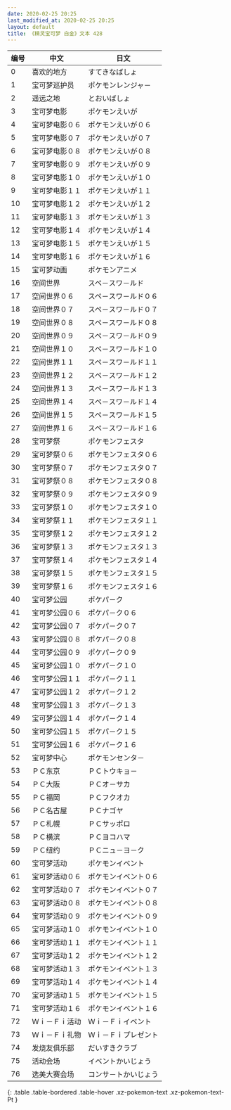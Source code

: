 ```yaml
---
date: 2020-02-25 20:25
last_modified_at: 2020-02-25 20:25
layout: default
title: 《精灵宝可梦 白金》文本 428
---
```

| 编号 | 中文 | 日文 |
| ---- | ---- | ---- |
| 0 | 喜欢的地方 | すてきなばしょ |
| 1 | 宝可梦巡护员 | ポケモンレンジャ－ |
| 2 | 遥远之地 | とおいばしょ |
| 3 | 宝可梦电影 | ポケモンえいが |
| 4 | 宝可梦电影０６ | ポケモンえいが０６ |
| 5 | 宝可梦电影０７ | ポケモンえいが０７ |
| 6 | 宝可梦电影０８ | ポケモンえいが０８ |
| 7 | 宝可梦电影０９ | ポケモンえいが０９ |
| 8 | 宝可梦电影１０ | ポケモンえいが１０ |
| 9 | 宝可梦电影１１ | ポケモンえいが１１ |
| 10 | 宝可梦电影１２ | ポケモンえいが１２ |
| 11 | 宝可梦电影１３ | ポケモンえいが１３ |
| 12 | 宝可梦电影１４ | ポケモンえいが１４ |
| 13 | 宝可梦电影１５ | ポケモンえいが１５ |
| 14 | 宝可梦电影１６ | ポケモンえいが１６ |
| 15 | 宝可梦动画 | ポケモンアニメ |
| 16 | 空间世界 | スペ－スワ－ルド |
| 17 | 空间世界０６ | スペ－スワ－ルド０６ |
| 18 | 空间世界０７ | スペ－スワ－ルド０７ |
| 19 | 空间世界０８ | スペ－スワ－ルド０８ |
| 20 | 空间世界０９ | スペ－スワ－ルド０９ |
| 21 | 空间世界１０ | スペ－スワ－ルド１０ |
| 22 | 空间世界１１ | スペ－スワ－ルド１１ |
| 23 | 空间世界１２ | スペ－スワ－ルド１２ |
| 24 | 空间世界１３ | スペ－スワ－ルド１３ |
| 25 | 空间世界１４ | スペ－スワ－ルド１４ |
| 26 | 空间世界１５ | スペ－スワ－ルド１５ |
| 27 | 空间世界１６ | スペ－スワ－ルド１６ |
| 28 | 宝可梦祭 | ポケモンフェスタ |
| 29 | 宝可梦祭０６ | ポケモンフェスタ０６ |
| 30 | 宝可梦祭０７ | ポケモンフェスタ０７ |
| 31 | 宝可梦祭０８ | ポケモンフェスタ０８ |
| 32 | 宝可梦祭０９ | ポケモンフェスタ０９ |
| 33 | 宝可梦祭１０ | ポケモンフェスタ１０ |
| 34 | 宝可梦祭１１ | ポケモンフェスタ１１ |
| 35 | 宝可梦祭１２ | ポケモンフェスタ１２ |
| 36 | 宝可梦祭１３ | ポケモンフェスタ１３ |
| 37 | 宝可梦祭１４ | ポケモンフェスタ１４ |
| 38 | 宝可梦祭１５ | ポケモンフェスタ１５ |
| 39 | 宝可梦祭１６ | ポケモンフェスタ１６ |
| 40 | 宝可梦公园 | ポケパ－ク |
| 41 | 宝可梦公园０６ | ポケパ－ク０６ |
| 42 | 宝可梦公园０７ | ポケパ－ク０７ |
| 43 | 宝可梦公园０８ | ポケパ－ク０８ |
| 44 | 宝可梦公园０９ | ポケパ－ク０９ |
| 45 | 宝可梦公园１０ | ポケパ－ク１０ |
| 46 | 宝可梦公园１１ | ポケパ－ク１１ |
| 47 | 宝可梦公园１２ | ポケパ－ク１２ |
| 48 | 宝可梦公园１３ | ポケパ－ク１３ |
| 49 | 宝可梦公园１４ | ポケパ－ク１４ |
| 50 | 宝可梦公园１５ | ポケパ－ク１５ |
| 51 | 宝可梦公园１６ | ポケパ－ク１６ |
| 52 | 宝可梦中心 | ポケモンセンタ－ |
| 53 | ＰＣ东京 | ＰＣトウキョ－ |
| 54 | ＰＣ大阪 | ＰＣオ－サカ |
| 55 | ＰＣ福岡 | ＰＣフクオカ |
| 56 | ＰＣ名古屋 | ＰＣナゴヤ |
| 57 | ＰＣ札幌 | ＰＣサッポロ |
| 58 | ＰＣ横滨 | ＰＣヨコハマ |
| 59 | ＰＣ纽约 | ＰＣニュ－ヨ－ク |
| 60 | 宝可梦活动 | ポケモンイベント |
| 61 | 宝可梦活动０６ | ポケモンイベント０６ |
| 62 | 宝可梦活动０７ | ポケモンイベント０７ |
| 63 | 宝可梦活动０８ | ポケモンイベント０８ |
| 64 | 宝可梦活动０９ | ポケモンイベント０９ |
| 65 | 宝可梦活动１０ | ポケモンイベント１０ |
| 66 | 宝可梦活动１１ | ポケモンイベント１１ |
| 67 | 宝可梦活动１２ | ポケモンイベント１２ |
| 68 | 宝可梦活动１３ | ポケモンイベント１３ |
| 69 | 宝可梦活动１４ | ポケモンイベント１４ |
| 70 | 宝可梦活动１５ | ポケモンイベント１５ |
| 71 | 宝可梦活动１６ | ポケモンイベント１６ |
| 72 | Ｗｉ－Ｆｉ活动 | Ｗｉ－Ｆｉイベント |
| 73 | Ｗｉ－Ｆｉ礼物 | Ｗｉ－Ｆｉプレゼント |
| 74 | 发烧友俱乐部 | だいすきクラブ |
| 75 | 活动会场 | イベントかいじょう |
| 76 | 选美大赛会场 | コンサ－トかいじょう |
{: .table .table-bordered .table-hover .xz-pokemon-text .xz-pokemon-text-Pt }